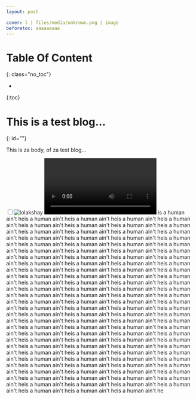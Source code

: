 ```yaml
---
layout: post

cover: l | files/media/unknown.png | image
beforetoc: aaaaaaaaa
---
```

# Table Of Content
{: class="no_toc"}

* 
{:toc}

# This is a test blog...
{: id=""}

This is za body, of za test blog...

<input type="checkbox" class="spoil" name="BRUH" id="bruh"><label class="spoiler" for="bruh" title="bruh">![lol](https://www.w3schools.com/howto/pineapple.jpg)akshay <video src="https://www.w3schools.com/html/mov_bbb.mp4"></video> is a human ain't heis a human ain't heis a human ain't heis a human ain't heis a human ain't heis a human ain't heis a human ain't heis a human ain't heis a human ain't heis a human ain't heis a human ain't heis a human ain't heis a human ain't heis a human ain't heis a human ain't heis a human ain't heis a human ain't heis a human ain't heis a human ain't heis a human ain't heis a human ain't heis a human ain't heis a human ain't heis a human ain't heis a human ain't heis a human ain't heis a human ain't heis a human ain't heis a human ain't heis a human ain't heis a human ain't heis a human ain't heis a human ain't heis a human ain't heis a human ain't heis a human ain't heis a human ain't heis a human ain't heis a human ain't heis a human ain't heis a human ain't heis a human ain't heis a human ain't heis a human ain't heis a human ain't heis a human ain't heis a human ain't heis a human ain't heis a human ain't heis a human ain't heis a human ain't heis a human ain't heis a human ain't heis a human ain't heis a human ain't heis a human ain't heis a human ain't heis a human ain't heis a human ain't heis a human ain't heis a human ain't heis a human ain't heis a human ain't heis a human ain't heis a human ain't heis a human ain't heis a human ain't heis a human ain't heis a human ain't heis a human ain't heis a human ain't heis a human ain't heis a human ain't heis a human ain't heis a human ain't heis a human ain't heis a human ain't heis a human ain't heis a human ain't heis a human ain't heis a human ain't heis a human ain't heis a human ain't heis a human ain't heis a human ain't heis a human ain't heis a human ain't heis a human ain't heis a human ain't heis a human ain't heis a human ain't heis a human ain't heis a human ain't heis a human ain't heis a human ain't heis a human ain't heis a human ain't heis a human ain't heis a human ain't heis a human ain't heis a human ain't heis a human ain't heis a human ain't heis a human ain't heis a human ain't heis a human ain't heis a human ain't heis a human ain't heis a human ain't heis a human ain't heis a human ain't heis a human ain't he</label>